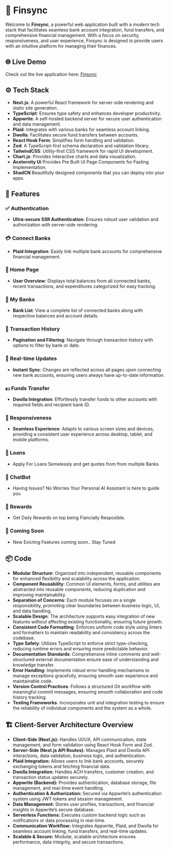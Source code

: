 # 🏦 Finsync

Welcome to **Finsync**, a powerful web application built with a modern tech stack that facilitates seamless bank account integration, fund transfers, and comprehensive financial management. With a focus on security, responsiveness, and user experience, Finsync is designed to provide users with an intuitive platform for managing their finances.

## 🌐 Live Demo

Check out the live application here: [Finsync](https://finsync-delta.vercel.app/)

## ⚙️ Tech Stack

- **Next.js**: A powerful React framework for server-side rendering and static site generation.
- **TypeScript**: Ensures type safety and enhances developer productivity.
- **Appwrite**: A self-hosted backend server for secure user authentication and data management.
- **Plaid**: Integrates with various banks for seamless account linking.
- **Dwolla**: Facilitates secure fund transfers between accounts.
- **React Hook Form**: Simplifies form handling and validation.
- **Zod**: A TypeScript-first schema declaration and validation library.
- **TailwindCSS**: Utility-first CSS framework for rapid UI development.
- **Chart.js**: Provides interactive charts and data visualization.
- **Aceternity Ui** Provides Pre Built UI Page Components for Fasting Implementation.
- **ShadCN** Beautifully designed components that you can deploy into your apps.

## 🔋 Features

### ✅ Authentication
- **Ultra-secure SSR Authentication**: Ensures robust user validation and authorization with server-side rendering.

### 💳 Connect Banks
- **Plaid Integration**: Easily link multiple bank accounts for comprehensive financial management.

### 🏡 Home Page
- **User Overview**: Displays total balances from all connected banks, recent transactions, and expenditures categorized for easy tracking.

### 🏦 My Banks
- **Bank List**: View a complete list of connected banks along with respective balances and account details.

### 📜 Transaction History
- **Pagination and Filtering**: Navigate through transaction history with options to filter by bank or date.

### 🔄 Real-time Updates
- **Instant Sync**: Changes are reflected across all pages upon connecting new bank accounts, ensuring users always have up-to-date information.

### 💵 Funds Transfer
- **Dwolla Integration**: Effortlessly transfer funds to other accounts with required fields and recipient bank ID.

### 📱 Responsiveness
- **Seamless Experience**: Adapts to various screen sizes and devices, providing a consistent user experience across desktop, tablet, and mobile platforms.

### 💸 Loans
- Apply For Loans Semelessly and get quotes from from multiple Banks

### 💬 ChatBot
- Having Issues? No Worries Your Personal AI Assistant is here to guide you
  
### 🎁 Rewards
- Get Daily Rewards on top being Fiancially Resposible.
  
### 🚀 Coming Soon
- New Exicting Features coming soon.. Stay Tuned

## 📦 Code
- **Modular Structure**: Organized into independent, reusable components for enhanced flexibility and scalability across the application.  
- **Component Reusability**: Common UI elements, forms, and utilities are abstracted into reusable components, reducing duplication and improving maintainability.  
- **Separation of Concerns**: Each module focuses on a single responsibility, promoting clear boundaries between business logic, UI, and data handling.  
- **Scalable Design**: The architecture supports easy integration of new features without affecting existing functionality, ensuring future growth.  
- **Consistent Code Formatting**: Enforces uniform code style using linters and formatters to maintain readability and consistency across the codebase.  
- **Type Safety**: Utilizes TypeScript to enforce strict type-checking, reducing runtime errors and ensuring more predictable behavior.  
- **Documentation Standards**: Comprehensive inline comments and well-structured external documentation ensure ease of understanding and knowledge transfer.  
- **Error Handling**: Implements robust error handling mechanisms to manage exceptions gracefully, ensuring smooth user experience and maintainable code.  
- **Version Control Practices**: Follows a structured Git workflow with meaningful commit messages, ensuring smooth collaboration and code history tracking.  
- **Testing Frameworks**: Incorporates unit and integration testing to ensure the reliability of individual components and the system as a whole.

## 🏗️ Client-Server Architecture Overview

- **Client-Side (Next.js):** Handles UI/UX, API communication, state management, and form validation using React Hook Form and Zod.  
- **Server-Side (Next.js API Routes):** Manages Plaid and Dwolla API interactions, data validation, business logic, and authentication.  
- **Plaid Integration:** Allows users to link bank accounts, securely exchanging tokens and fetching financial data.  
- **Dwolla Integration:** Handles ACH transfers, customer creation, and transaction status updates securely.  
- **Appwrite (Backend):** Provides authentication, database storage, file management, and real-time event handling.  
- **Authentication & Authorization:** Secured via Appwrite’s authentication system using JWT tokens and session management.  
- **Data Management:** Stores user profiles, transactions, and financial insights in Appwrite’s secure database.  
- **Serverless Functions:** Executes custom backend logic such as notifications or data processing in real-time.  
- **Communication Workflow:** Integrates Appwrite, Plaid, and Dwolla for seamless account linking, fund transfers, and real-time updates.  
- **Scalable & Secure:** Modular, scalable architecture ensures performance, data integrity, and secure transactions.
